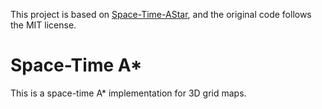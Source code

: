 This project is based on [Space-Time-AStar](https://github.com/GavinPHR/Space-Time-AStar.git), and the original code follows the MIT license.

# Space-Time A*
This is a space-time A* implementation for 3D grid maps.
